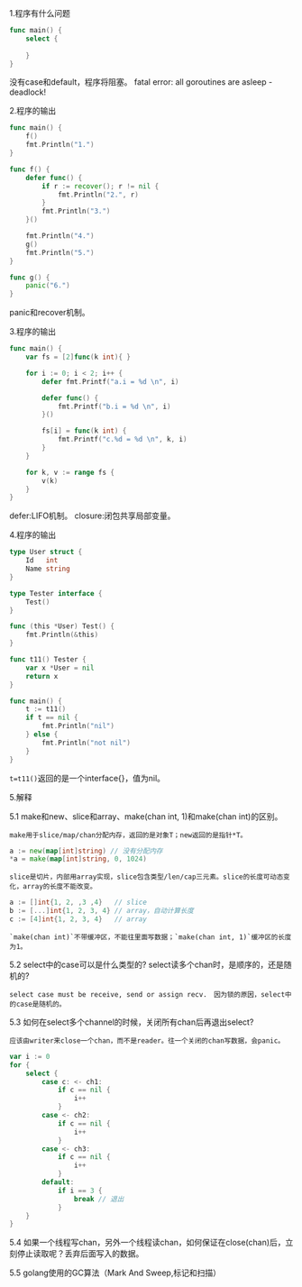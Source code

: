 1.程序有什么问题
```go
func main() {
    select {
    
    }
}
```
没有case和default，程序将阻塞。
fatal error: all goroutines are asleep - deadlock!


2.程序的输出
```go
func main() {
    f()
    fmt.Println("1.")
}

func f() {
    defer func() {
        if r := recover(); r != nil {
            fmt.Println("2.", r)
        }
		fmt.Println("3.")
    }()

    fmt.Println("4.")
    g()
    fmt.Println("5.")
}

func g() {
    panic("6.")
}
```
panic和recover机制。


3.程序的输出
```go
func main() {
	var fs = [2]func(k int){ }

	for i := 0; i < 2; i++ {
		defer fmt.Printf("a.i = %d \n", i)

		defer func() {
			fmt.Printf("b.i = %d \n", i) 
		}()

		fs[i] = func(k int) {
			fmt.Printf("c.%d = %d \n", k, i)
		}
	}

	for k, v := range fs {
		v(k)
	}
}
```
defer:LIFO机制。
closure:闭包共享局部变量。


4.程序的输出
```go
type User struct {
	Id   int
	Name string
}

type Tester interface {
	Test()
}

func (this *User) Test() {
	fmt.Println(&this)
}

func t11() Tester {
	var x *User = nil
	return x
}

func main() {
	t := t11()
	if t == nil {
		fmt.Println("nil")
	} else {
		fmt.Println("not nil")
	}
}
```
`t=t11()`返回的是一个interface{}，值为nil。


5.解释

5.1 make和new、slice和array、make(chan int, 1)和make(chan int)的区别。

	make用于slice/map/chan分配内存，返回的是对象T；new返回的是指针*T。
```go
a := new(map[int]string) // 没有分配内存
*a = make(map[int]string, 0, 1024)
```
	slice是切片，内部用array实现，slice包含类型/len/cap三元素。slice的长度可动态变化，array的长度不能改变。
```go
a := []int{1, 2, ,3 ,4}   // slice
b := [...]int{1, 2, 3, 4} // array，自动计算长度
c := [4]int{1, 2, 3, 4}   // array
```
	`make(chan int)`不带缓冲区，不能往里面写数据；`make(chan int, 1)`缓冲区的长度为1。

5.2 select中的case可以是什么类型的? select读多个chan时，是顺序的，还是随机的?

	select case must be receive, send or assign recv.　因为锁的原因，select中的case是随机的。

5.3 如何在select多个channel的时候，关闭所有chan后再退出select?

	应该由writer来close一个chan，而不是reader。往一个关闭的chan写数据，会panic。
```go
var i := 0
for {
	select {
		case c: <- ch1:
			if c == nil {
				i++
			}
		case <- ch2:
			if c == nil {
				i++
			}
		case <- ch3:
			if c == nil {
				i++
			}
		default:
			if i == 3 {
				break // 退出
			}
	}
}
```

5.4 如果一个线程写chan，另外一个线程读chan，如何保证在close(chan)后，立刻停止读取呢？丢弃后面写入的数据。

	
5.5 golang使用的GC算法（Mark And Sweep,标记和扫描）

